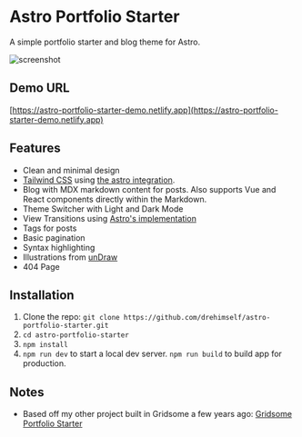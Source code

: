 # Astro Portfolio Starter

A simple portfolio starter and blog theme for Astro.

![screenshot](https://github.com/drehimself/astro-portfolio-starter/assets/4316355/23b26ca9-8a7a-4cc3-a1b7-efa5a4f69d63)

## Demo URL

[https://astro-portfolio-starter-demo.netlify.app](https://astro-portfolio-starter-demo.netlify.app)

## Features

- Clean and minimal design
- [Tailwind CSS](https://tailwindcss.com) using [the astro integration](https://docs.astro.build/en/guides/integrations-guide/tailwind/).
- Blog with MDX markdown content for posts. Also supports Vue and React components directly within the Markdown.
- Theme Switcher with Light and Dark Mode
- View Transitions using [Astro's implementation](https://docs.astro.build/en/guides/view-transitions/)
- Tags for posts
- Basic pagination
- Syntax highlighting
- Illustrations from [unDraw](https://undraw.co)
- 404 Page

## Installation

1. Clone the repo: `git clone https://github.com/drehimself/astro-portfolio-starter.git`
1. `cd astro-portfolio-starter`
1. `npm install`
1. `npm run dev` to start a local dev server. `npm run build` to build app for production.

## Notes

- Based off my other project built in Gridsome a few years ago: [Gridsome Portfolio Starter](https://github.com/drehimself/gridsome-portfolio-starter)
